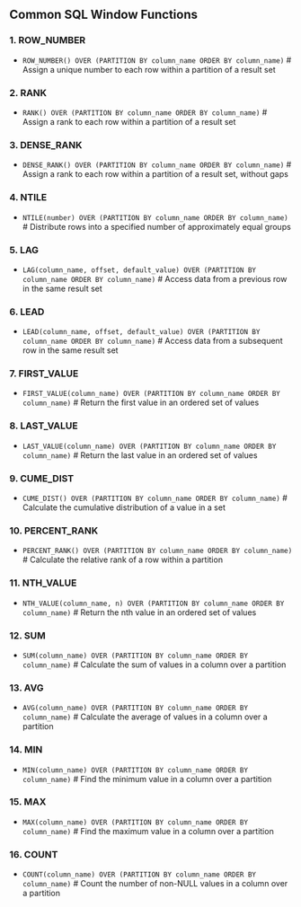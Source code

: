 
## Common SQL Window Functions

### 1. ROW_NUMBER
- `ROW_NUMBER() OVER (PARTITION BY column_name ORDER BY column_name)`  # Assign a unique number to each row within a partition of a result set

### 2. RANK
- `RANK() OVER (PARTITION BY column_name ORDER BY column_name)`  # Assign a rank to each row within a partition of a result set

### 3. DENSE_RANK
- `DENSE_RANK() OVER (PARTITION BY column_name ORDER BY column_name)`  # Assign a rank to each row within a partition of a result set, without gaps

### 4. NTILE
- `NTILE(number) OVER (PARTITION BY column_name ORDER BY column_name)`  # Distribute rows into a specified number of approximately equal groups

### 5. LAG
- `LAG(column_name, offset, default_value) OVER (PARTITION BY column_name ORDER BY column_name)`  # Access data from a previous row in the same result set

### 6. LEAD
- `LEAD(column_name, offset, default_value) OVER (PARTITION BY column_name ORDER BY column_name)`  # Access data from a subsequent row in the same result set

### 7. FIRST_VALUE
- `FIRST_VALUE(column_name) OVER (PARTITION BY column_name ORDER BY column_name)`  # Return the first value in an ordered set of values

### 8. LAST_VALUE
- `LAST_VALUE(column_name) OVER (PARTITION BY column_name ORDER BY column_name)`  # Return the last value in an ordered set of values

### 9. CUME_DIST
- `CUME_DIST() OVER (PARTITION BY column_name ORDER BY column_name)`  # Calculate the cumulative distribution of a value in a set

### 10. PERCENT_RANK
- `PERCENT_RANK() OVER (PARTITION BY column_name ORDER BY column_name)`  # Calculate the relative rank of a row within a partition

### 11. NTH_VALUE
- `NTH_VALUE(column_name, n) OVER (PARTITION BY column_name ORDER BY column_name)`  # Return the nth value in an ordered set of values

### 12. SUM
- `SUM(column_name) OVER (PARTITION BY column_name ORDER BY column_name)`  # Calculate the sum of values in a column over a partition

### 13. AVG
- `AVG(column_name) OVER (PARTITION BY column_name ORDER BY column_name)`  # Calculate the average of values in a column over a partition

### 14. MIN
- `MIN(column_name) OVER (PARTITION BY column_name ORDER BY column_name)`  # Find the minimum value in a column over a partition

### 15. MAX
- `MAX(column_name) OVER (PARTITION BY column_name ORDER BY column_name)`  # Find the maximum value in a column over a partition

### 16. COUNT
- `COUNT(column_name) OVER (PARTITION BY column_name ORDER BY column_name)`  # Count the number of non-NULL values in a column over a partition